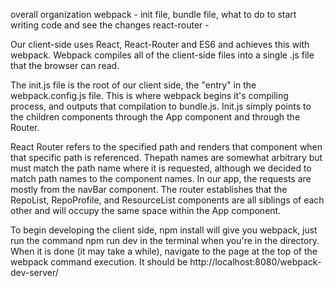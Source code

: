 overall organization
webpack - init file, bundle file, what to do to start writing code and see the changes
react-router - 

Our client-side uses React, React-Router and ES6 and achieves this with webpack. Webpack compiles all of the client-side files into a single .js file that the browser can read.

The init.js file is the root of our client side, the "entry" in the webpack.config.js file. This is where webpack begins it's compiling process, and outputs that compilation to bundle.js. Init.js simply points to the children components through the App component and through the Router. 

React Router refers to the specified path and renders that component when that specific path is referenced. Thepath names are somewhat arbitrary but must match the path name where it is requested, although we decided to match path names to the component names. In our app, the requests are mostly from the navBar component. The router establishes that the RepoList, RepoProfile, and ResourceList components are all siblings of each other and will occupy the same space within the App component.

To begin developing the client side, npm install will give you webpack, just run the command npm run dev in the terminal when you're in the directory. When it is done (it may take a while), navigate to the page at the top of the webpack command execution. It should be http://localhost:8080/webpack-dev-server/

